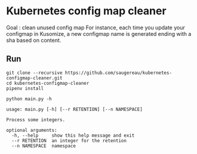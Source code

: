 # Kubernetes config map cleaner

Goal : clean unused config map 
For instance, each time you update your configmap in Kusomize, a new configmap name is generated ending with a sha based on content.

## Run

```
git clone --recursive https://github.com/saugereau/kubernetes-configmap-cleaner.git
cd kubernetes-configmap-cleaner
pipenv install

python main.py -h
   
usage: main.py [-h] [--r RETENTION] [--n NAMESPACE]

Process some integers.

optional arguments:
  -h, --help     show this help message and exit
  --r RETENTION  an integer for the retention
  --n NAMESPACE  namespace
```



